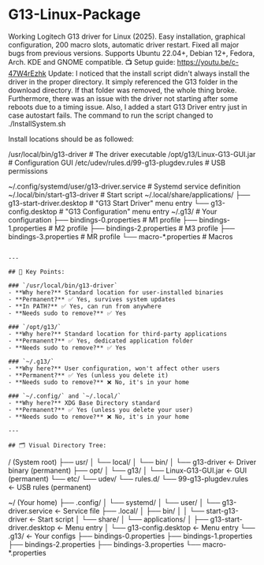 # G13-Linux-Package
Working Logitech G13 driver for Linux (2025). Easy installation, graphical configuration, 200 macro slots, automatic driver restart. Fixed all major bugs from previous versions. Supports Ubuntu 22.04+, Debian 12+, Fedora, Arch. KDE and GNOME compatible. 📺 Setup guide: https://youtu.be/c-47W4rEzhk
Update: I noticed that the install script didn't always install the driver in the proper directory. It simply referenced the G13 folder in the download directory. If that folder was removed, the whole thing broke. Furthermore, there was an issue with the driver not starting after some reboots due to a timing issue.
        Also, I added a start G13 Driver entry just in case autostart fails.
        The command to run the script changed to ./InstallSystem.sh

Install locations should be as followed:

/usr/local/bin/g13-driver                    # The driver executable
/opt/g13/Linux-G13-GUI.jar                   # Configuration GUI
/etc/udev/rules.d/99-g13-plugdev.rules      # USB permissions

~/.config/systemd/user/g13-driver.service   # Systemd service definition
~/.local/bin/start-g13-driver               # Start script
~/.local/share/applications/
    ├── g13-start-driver.desktop            # "G13 Start Driver" menu entry
    └── g13-config.desktop                  # "G13 Configuration" menu entry
~/.g13/                                      # Your configuration
    ├── bindings-0.properties               # M1 profile
    ├── bindings-1.properties               # M2 profile
    ├── bindings-2.properties               # M3 profile
    ├── bindings-3.properties               # MR profile
    └── macro-*.properties                  # Macros
```

---

## 🔑 Key Points:

### `/usr/local/bin/g13-driver`
- **Why here?** Standard location for user-installed binaries
- **Permanent?** ✅ Yes, survives system updates
- **In PATH?** ✅ Yes, can run from anywhere
- **Needs sudo to remove?** ✅ Yes

### `/opt/g13/`
- **Why here?** Standard location for third-party applications
- **Permanent?** ✅ Yes, dedicated application folder
- **Needs sudo to remove?** ✅ Yes

### `~/.g13/`
- **Why here?** User configuration, won't affect other users
- **Permanent?** ✅ Yes (unless you delete it)
- **Needs sudo to remove?** ❌ No, it's in your home

### `~/.config/` and `~/.local/`
- **Why here?** XDG Base Directory standard
- **Permanent?** ✅ Yes (unless you delete your user)
- **Needs sudo to remove?** ❌ No, it's in your home

---

## 🗂️ Visual Directory Tree:
```
/                                   (System root)
├── usr/
│   └── local/
│       └── bin/
│           └── g13-driver         ← Driver binary (permanent)
├── opt/
│   └── g13/
│       └── Linux-G13-GUI.jar      ← GUI (permanent)
└── etc/
    └── udev/
        └── rules.d/
            └── 99-g13-plugdev.rules  ← USB rules (permanent)

~/ (Your home)
├── .config/
│   └── systemd/
│       └── user/
│           └── g13-driver.service    ← Service file
├── .local/
│   ├── bin/
│   │   └── start-g13-driver          ← Start script
│   └── share/
│       └── applications/
│           ├── g13-start-driver.desktop   ← Menu entry
│           └── g13-config.desktop         ← Menu entry
└── .g13/                                   ← Your configs
    ├── bindings-0.properties
    ├── bindings-1.properties
    ├── bindings-2.properties
    ├── bindings-3.properties
    └── macro-*.properties
